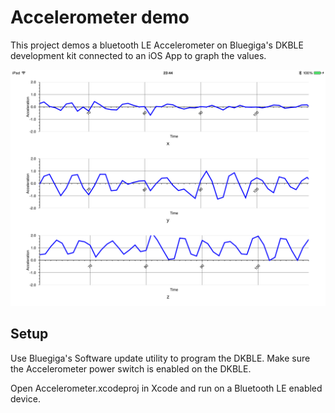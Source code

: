 # Accelerometer demo

This project demos a bluetooth LE Accelerometer on Bluegiga's DKBLE development kit connected to an iOS App to graph the values.

![Screenshot](screenshot.png)

## Setup

Use Bluegiga's Software update utility to program the DKBLE.  Make sure the Accelerometer power switch is enabled on the DKBLE.

Open Accelerometer.xcodeproj in Xcode and run on a Bluetooth LE enabled device.